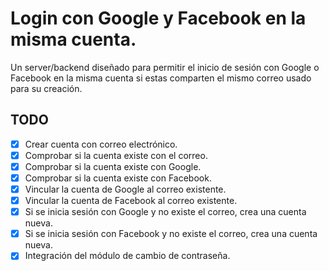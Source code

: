 # Login con Google y Facebook en la misma cuenta.

Un server/backend diseñado para permitir el inicio de sesión con Google o Facebook en la misma cuenta si estas comparten el mismo correo usado para su creación.

## TODO
- [x] Crear cuenta con correo electrónico.
- [x] Comprobar si la cuenta existe con el correo.
- [x] Comprobar si la cuenta existe con Google.
- [x] Comprobar si la cuenta existe con Facebook.
- [x] Vincular la cuenta de Google al correo existente.
- [x] Vincular la cuenta de Facebook al correo existente.
- [x] Si se inicia sesión con Google y no existe el correo, crea una cuenta nueva.
- [x] Si se inicia sesión con Facebook y no existe el correo, crea una cuenta nueva.
- [x] Integración del módulo de cambio de contraseña.